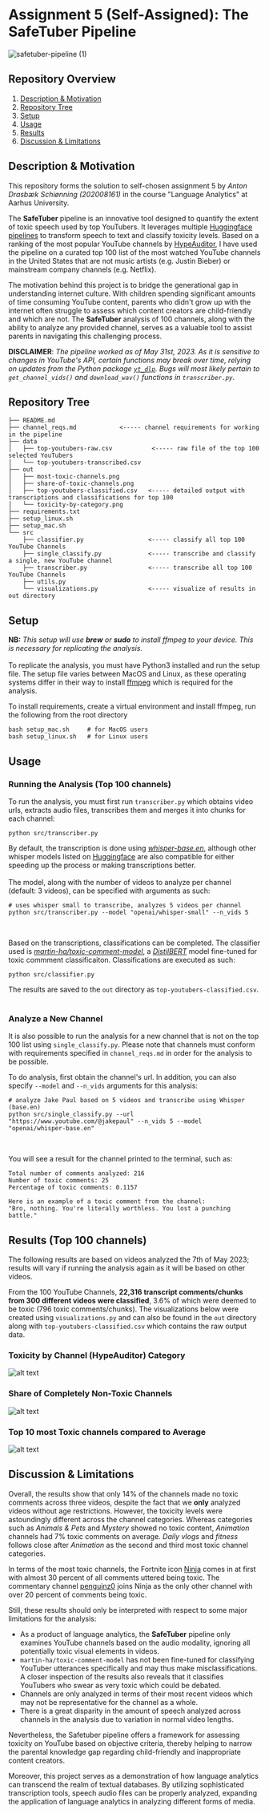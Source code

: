 # Assignment 5 (Self-Assigned): The SafeTuber Pipeline
![safetuber-pipeline (1)](https://github.com/drasbaek/SafeTuber/assets/80207895/9ed95ac7-650d-412b-aa45-e2ecab0fc715)


## Repository Overview
1. [Description & Motivation](#description)
2. [Repository Tree](#tree)
3. [Setup](#setup)
5. [Usage](#usage)
6. [Results](#results)
8. [Discussion & Limitations](#discussion)

## Description & Motivation <a name="description"></a>
This repository forms the solution to self-chosen assignment 5 by *Anton Drasbæk Schiønning (202008161)* in the course "Language Analytics" at Aarhus University. <br>

The **SafeTuber** pipeline is an innovative tool designed to quantify the extent of toxic speech used by top YouTubers. It leverages multiple [Huggingface pipelines](https://huggingface.co/docs/transformers/main_classes/pipelines) to transform speech to text and classify toxicity levels. Based on a ranking of the most popular YouTube channels by [HypeAuditor](https://hypeauditor.com/top-youtube-all-united-states/), I have used the pipeline on a curated top 100 list of the most watched YouTube channels in the United States that are not music artists (e.g. Justin Bieber) or mainstream company channels (e.g. Netflix).

The motivation behind this project is to bridge the generational gap in understanding internet culture. With children spending significant amounts of time consuming YouTube content, parents who didn't grow up with the internet often struggle to assess which content creators are child-friendly and which are not. The **SafeTuber** analysis of 100 channels, along with the ability to analyze any provided channel, serves as a valuable tool to assist parents in navigating this challenging process.

**DISCLAIMER**: *The pipeline worked as of May 31st, 2023. As it is sensitive to changes in YouTube's API, certain functions may break over time, relying on updates from the Python package [`yt_dlp`](https://github.com/yt-dlp/yt-dlp). Bugs will most likely pertain to `get_channel_vids()` and `download_wav()` functions in `transcriber.py`*.

## Repository Tree <a name="tree"></a>
```
├── README.md                       
├── channel_reqs.md            <----- channel requirements for working in the pipeline
├── data
│   ├── top-youtubers-raw.csv           <----- raw file of the top 100 selected YouTubers
│   └── top-youtubers-transcribed.csv
├── out
│   ├── most-toxic-channels.png
│   ├── share-of-toxic-channels.png
│   ├── top-youtubers-classified.csv   <----- detailed output with transcriptions and classifications for top 100
│   └── toxicity-by-category.png
├── requirements.txt
├── setup_linux.sh
├── setup_mac.sh
└── src
    ├── classifier.py                  <----- classify all top 100 YouTube Channels
    ├── single_classify.py             <----- transcribe and classify a single, new YouTube channel
    ├── transcriber.py                 <----- transcribe all top 100 YouTube Channels
    ├── utils.py
    └── visualizations.py              <----- visualize of results in out directory
```

## Setup <a name="setup"></a>
**NB:** *This setup will use **brew** or **sudo** to install ffmpeg to your device. This is necessary for replicating the analysis.* 
<br>
<br>
To replicate the analysis, you must have Python3 installed and run the setup file. The setup file varies between MacOS and Linux, as these operating systems differ in their way to install [ffmpeg](https://ffmpeg.org/) which is required for the analysis. <br>

To install requirements, create a virtual environment and install ffmpeg, run the following from the root directory
```
bash setup_mac.sh     # for MacOS users
bash setup_linux.sh   # for Linux users
```

## Usage <a name="usage"></a>
### Running the Analysis (Top 100 channels)
To run the analysis, you must first run `transcriber.py` which obtains video urls, extracts audio files, transcribes them and merges it into chunks for each channel:
```
python src/transcriber.py
```
By default, the transcription is done using [*whisper-base.en*](https://huggingface.co/openai/whisper-base.en), although other whisper models listed on [Huggingface](https://huggingface.co/models?pipeline_tag=automatic-speech-recognition&sort=downloads) are also compatible for either speeding up the process or making transcriptions better. <br/><br/>
The model, along with the number of videos to analyze per channel (default: 3 videos), can be specified with arguments as such:
```
# uses whisper small to transcribe, analyzes 5 videos per channel
python src/transcriber.py --model "openai/whisper-small" --n_vids 5
```
<br>

Based on the transcriptions, classifications can be completed. The classifier used is [*martin-ha/toxic-comment-model*](https://huggingface.co/martin-ha/toxic-comment-model), a [*DistilBERT*](https://huggingface.co/docs/transformers/model_doc/distilbert) model fine-tuned for toxic commment classificaiton. Classifications are executed as such:
```
python src/classifier.py
```
The results are saved to the `out` directory as `top-youtubers-classified.csv`.
<br/><br/>

### Analyze a New Channel
It is also possible to run the analysis for a new channel that is not on the top 100 list using `single_classify.py`. Please note that channels must conform with requirements specified in `channel_reqs.md` in order for the analysis to be possible. <br>

To do analysis, first obtain the channel's url. In addition, you can also specify `--model` and `--n_vids` arguments for this analysis:
```
# analyze Jake Paul based on 5 videos and transcribe using Whisper (base.en)
python src/single_classify.py --url "https://www.youtube.com/@jakepaul" --n_vids 5 --model "openai/whisper-base.en" 
```
<br>

You will see a result for the channel printed to the terminal, such as:
```
Total number of comments analyzed: 216
Number of toxic comments: 25
Percentage of toxic comments: 0.1157
    
Here is an example of a toxic comment from the channel:
"Bro, nothing. You're literally worthless. You lost a punching battle."
```


## Results (Top 100 channels) <a name="results"></a>
The following results are based on videos analyzed the 7th of May 2023; results will vary if running the analysis again as it will be based on other videos. <br>

From the 100 YouTube Channels, **22,316 transcript comments/chunks from 300 different videos were classified**, 3.6% of which were deemed to be toxic (796 toxic comments/chunks). The visualizations below were created using `visualizations.py` and can also be found in the `out` directory along with `top-youtubers-classified.csv` which contains the raw output data. <br>

### Toxicity by Channel (HypeAuditor) Category
![alt text](https://github.com/drasbaek/SafeTuber/blob/main/out/toxicity-by-category.png?raw=True)

### Share of Completely Non-Toxic Channels
![alt text](https://github.com/drasbaek/SafeTuber/blob/main/out/share-of-toxic-channels.png?raw=True)

### Top 10 most Toxic channels compared to Average
![alt text](https://github.com/drasbaek/SafeTuber/blob/main/out/most-toxic-channels.png?raw=True)

## Discussion & Limitations <a name="discussion"></a>
Overall, the results show that only 14% of the channels made no toxic comments across three videos, despite the fact that we **only** analyzed videos without age restrictions. However, the toxicity levels were astoundingly different across the channel categories. Whereas categories such as *Animals & Pets* and *Mystery* showed no toxic content, *Animation* channels had 7% toxic comments on average. *Daily vlogs* and *fitness* follows close after *Animation* as the second and third most toxic channel categories. <br>

In terms of the most toxic channels, the Fortnite icon [Ninja](https://www.youtube.com/channel/UCAW-NpUFkMyCNrvRSSGIvDQ) comes in at first with almost 30 percent of all comments uttered being toxic. The commentary channel [penguinz0](https://www.youtube.com/@penguinz0) joins Ninja as the only other channel with over 20 percent of comments being toxic. <br>

Still, these results should only be interpreted with respect to some major limitations for the analysis:
* As a product of language analytics, the **SafeTuber** pipeline only examines YouTube channels based on the audio modality, ignoring all potentially toxic visual elements in videos.
* `martin-ha/toxic-comment-model` has not been fine-tuned for classifying YouTuber utterances specifically and may thus make misclassifications. A closer inspection of the results also reveals that it classifies YouTubers who swear as very toxic which could be debated. 
* Channels are only analyzed in terms of their most recent videos which may not be representative for the channel as a whole.
* There is a great disparity in the amount of speech analyzed across channels in the analysis due to variation in normal video lengths. <br>

Nevertheless, the Safetuber pipeline offers a framework for assessing toxicity on YouTube based on objective criteria, thereby helping to narrow the parental knowledge gap regarding child-friendly and inappropriate content creators.

Moreover, this project serves as a demonstration of how language analytics can transcend the realm of textual databases. By utilizing sophisticated transcription tools, speech audio files can be properly analyzed, expanding the application of language analytics in analyzing different forms of media.





